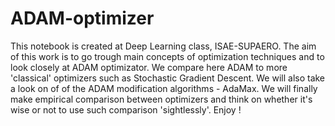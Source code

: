 # ADAM-optimizer


This notebook is created at Deep Learning class, ISAE-SUPAERO. The aim of this work is to go trough main concepts of optimization techniques and to look closely at ADAM optimizator. We compare here ADAM to more 'classical' optimizers such as Stochastic Gradient Descent. We will also take a look on of of the ADAM modification algorithms - AdaMax. We will finally make empirical comparison between optimizers and think on whether it's wise or not to use such comparison 'sightlessly'. Enjoy !
